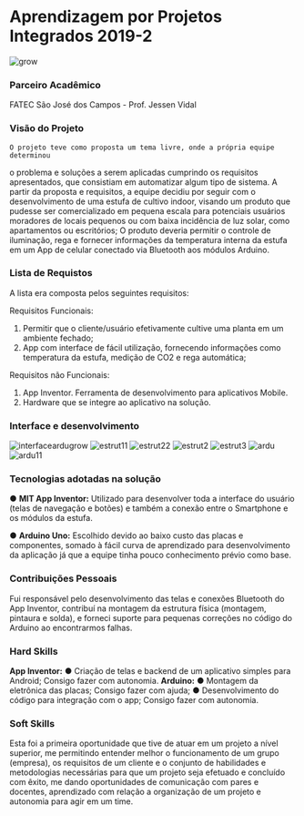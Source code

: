 # Aprendizagem por Projetos Integrados 2019-2

![grow](https://user-images.githubusercontent.com/54710426/143991038-595a9015-b07c-4564-86d9-e8b489b7242c.PNG)

### Parceiro Acadêmico
FATEC São José dos Campos - Prof. Jessen Vidal

### Visão do Projeto
    O projeto teve como proposta um tema livre, onde a própria equipe determinou
o problema e soluções a serem aplicadas cumprindo os requisitos apresentados, que
consistiam em automatizar algum tipo de sistema.
    A partir da proposta e requisitos, a equipe decidiu por seguir com o
desenvolvimento de uma estufa de cultivo indoor, visando um produto que pudesse ser
comercializado em pequena escala para potenciais usuários moradores de locais
pequenos ou com baixa incidência de luz solar, como apartamentos ou escritórios; O
produto deveria permitir o controle de iluminação, rega e fornecer informações da
temperatura interna da estufa em um App de celular conectado via Bluetooth aos
módulos Arduino.

### Lista de Requistos 
A lista era composta pelos seguintes requisitos:

Requisitos Funcionais:
1. Permitir que o cliente/usuário efetivamente cultive uma planta em um ambiente fechado;
2. App com interface de fácil utilização, fornecendo informações como temperatura da estufa, medição de CO2 e rega automática;


Requisitos não Funcionais:
1. App Inventor. Ferramenta de desenvolvimento para aplicativos Mobile.
2. Hardware que se integre ao aplicativo na solução.

### Interface e desenvolvimento
![interfaceardugrow](https://user-images.githubusercontent.com/54710426/143990931-bba5436b-df1c-4839-b740-07c72edfc7bd.PNG)
![estrut11](https://user-images.githubusercontent.com/54710426/143991098-e50d0140-5d39-4d37-8136-33d2e310f6af.PNG)
![estrut22](https://user-images.githubusercontent.com/54710426/143991101-9ded572a-76e7-4fdf-b9b0-593636eb2ffe.PNG)
![estrut2](https://user-images.githubusercontent.com/54710426/143991107-64b52bf6-bec6-426c-a208-1562a198e041.jpg)
![estrut3](https://user-images.githubusercontent.com/54710426/143991096-9b71875f-fe0b-4db4-9819-d36a28013eff.jpg)
![ardu](https://user-images.githubusercontent.com/54710426/143991951-4c8603b3-fc9e-4668-a04f-5e61425f3bdc.jpg)
![ardu11](https://user-images.githubusercontent.com/54710426/143991957-80279d95-60ec-42aa-8bac-146cb611ee4e.PNG)



### Tecnologias adotadas na solução
● **MIT App Inventor:** Utilizado para desenvolver toda a interface do usuário
(telas de navegação e botões) e também a conexão entre o Smartphone e os
módulos da estufa.

● **Arduino Uno:** Escolhido devido ao baixo custo das placas e componentes,
somado à fácil curva de aprendizado para desenvolvimento da aplicação já que
a equipe tinha pouco conhecimento prévio como base.

### Contribuições Pessoais
Fui responsável pelo desenvolvimento das telas e conexões Bluetooth do App
Inventor, contribuí na montagem da estrutura física (montagem, pintaura e solda), e
forneci suporte para pequenas correções no código do Arduino ao encontrarmos
falhas.


### Hard Skills
**App Inventor:**
● Criação de telas e backend de um aplicativo simples para Android; Consigo
fazer com autonomia.
**Arduino:**
● Montagem da eletrônica das placas; Consigo fazer com ajuda;
● Desenvolvimento do código para integração com o app; Consigo fazer com
autonomia.
### Soft Skills
Esta foi a primeira oportunidade que tive de atuar em um projeto a nível superior, me permitindo entender melhor o funcionamento de um grupo (empresa), os requisitos de um cliente e o conjunto de habilidades e metodologias necessárias para que um projeto seja efetuado e concluído com êxito, me dando oportunidades de comunicação com pares e docentes, aprendizado com relação a organização de um projeto e autonomia para agir em um time.
